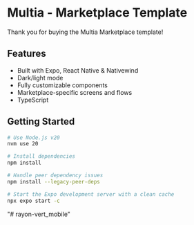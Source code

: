 # Multia - Marketplace Template

Thank you for buying the Multia Marketplace template!

## Features

- Built with Expo, React Native & Nativewind
- Dark/light mode
- Fully customizable components
- Marketplace-specific screens and flows
- TypeScript 

## Getting Started

```bash
# Use Node.js v20
nvm use 20

# Install dependencies
npm install

# Handle peer dependency issues
npm install --legacy-peer-deps

# Start the Expo development server with a clean cache
npx expo start -c
```

"# rayon-vert_mobile" 
